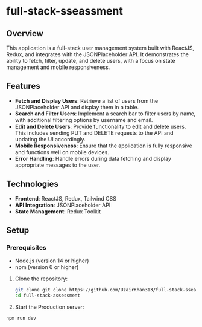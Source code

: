 # full-stack-sseassment

## Overview

This application is a full-stack user management system built with ReactJS, Redux, and integrates with the JSONPlaceholder API. It demonstrates the ability to fetch, filter, update, and delete users, with a focus on state management and mobile responsiveness.

## Features

- **Fetch and Display Users**: Retrieve a list of users from the JSONPlaceholder API and display them in a table.
- **Search and Filter Users**: Implement a search bar to filter users by name, with additional filtering options by username and email.
- **Edit and Delete Users**: Provide functionality to edit and delete users. This includes sending PUT and DELETE requests to the API and updating the UI accordingly.
- **Mobile Responsiveness**: Ensure that the application is fully responsive and functions well on mobile devices.
- **Error Handling**: Handle errors during data fetching and display appropriate messages to the user.

## Technologies

- **Frontend**: ReactJS, Redux, Tailwind CSS
- **API Integration**: JSONPlaceholder API
- **State Management**: Redux Toolkit

## Setup

### Prerequisites

- Node.js (version 14 or higher)
- npm (version 6 or higher)

1. Clone the repository:
   ```bash
   git clone git clone https://github.com/UzairKhan313/full-stack-sseassment.git
   cd full-stack-assessment
   ```
2. Start the Production server:

```bash
npm run dev
```
